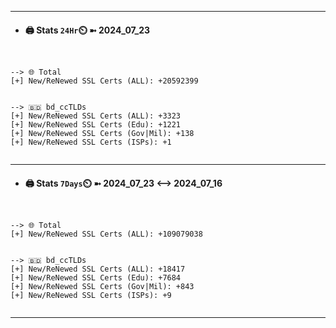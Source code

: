 

---
- #### 🖨️ **Stats** `24Hr`⏲️ ➼ 2024_07_23
```console


--> 🌐 Total
[+] New/ReNewed SSL Certs (ALL): +20592399


--> 🇧🇩 bd_ccTLDs
[+] New/ReNewed SSL Certs (ALL): +3323
[+] New/ReNewed SSL Certs (Edu): +1221
[+] New/ReNewed SSL Certs (Gov|Mil): +138
[+] New/ReNewed SSL Certs (ISPs): +1


```

---
- #### 🖨️ **Stats** `7Days`⏲️ ➼ 2024_07_23 <--> 2024_07_16
```console


--> 🌐 Total
[+] New/ReNewed SSL Certs (ALL): +109079038


--> 🇧🇩 bd_ccTLDs
[+] New/ReNewed SSL Certs (ALL): +18417
[+] New/ReNewed SSL Certs (Edu): +7684
[+] New/ReNewed SSL Certs (Gov|Mil): +843
[+] New/ReNewed SSL Certs (ISPs): +9


```

---

